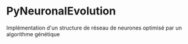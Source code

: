 # PyNeuronalEvolution
Implémentation d'un structure de réseau de neurones optimisé par un algorithme génétique
